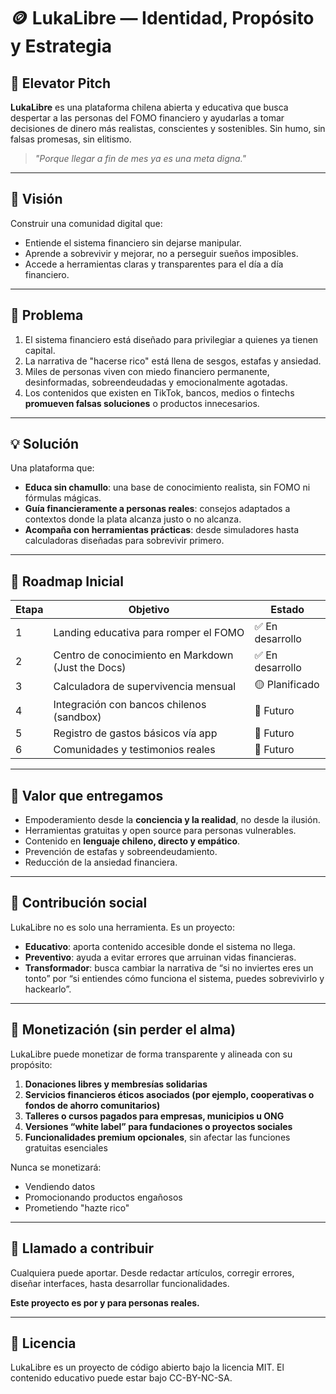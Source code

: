 # 🪙 LukaLibre — Identidad, Propósito y Estrategia

## 🎯 Elevator Pitch

**LukaLibre** es una plataforma chilena abierta y educativa que busca despertar a las personas del FOMO financiero y ayudarlas a tomar decisiones de dinero más realistas, conscientes y sostenibles. Sin humo, sin falsas promesas, sin elitismo.

> *"Porque llegar a fin de mes ya es una meta digna."*

---

## 🌱 Visión

Construir una comunidad digital que:
- Entiende el sistema financiero sin dejarse manipular.
- Aprende a sobrevivir y mejorar, no a perseguir sueños imposibles.
- Accede a herramientas claras y transparentes para el día a día financiero.

---

## 🚧 Problema

1. El sistema financiero está diseñado para privilegiar a quienes ya tienen capital.
2. La narrativa de "hacerse rico" está llena de sesgos, estafas y ansiedad.
3. Miles de personas viven con miedo financiero permanente, desinformadas, sobreendeudadas y emocionalmente agotadas.
4. Los contenidos que existen en TikTok, bancos, medios o fintechs **promueven falsas soluciones** o productos innecesarios.

---

## 💡 Solución

Una plataforma que:
- **Educa sin chamullo**: una base de conocimiento realista, sin FOMO ni fórmulas mágicas.
- **Guía financieramente a personas reales**: consejos adaptados a contextos donde la plata alcanza justo o no alcanza.
- **Acompaña con herramientas prácticas**: desde simuladores hasta calculadoras diseñadas para sobrevivir primero.

---

## 🧭 Roadmap Inicial

| Etapa | Objetivo | Estado |
|-------|----------|--------|
| 1     | Landing educativa para romper el FOMO | ✅ En desarrollo |
| 2     | Centro de conocimiento en Markdown (Just the Docs) | ✅ En desarrollo |
| 3     | Calculadora de supervivencia mensual | 🟡 Planificado |
| 4     | Integración con bancos chilenos (sandbox) | 🔲 Futuro |
| 5     | Registro de gastos básicos vía app | 🔲 Futuro |
| 6     | Comunidades y testimonios reales | 🔲 Futuro |

---

## 💚 Valor que entregamos

- Empoderamiento desde la **conciencia y la realidad**, no desde la ilusión.
- Herramientas gratuitas y open source para personas vulnerables.
- Contenido en **lenguaje chileno, directo y empático**.
- Prevención de estafas y sobreendeudamiento.
- Reducción de la ansiedad financiera.

---

## 🧠 Contribución social

LukaLibre no es solo una herramienta. Es un proyecto:

- **Educativo**: aporta contenido accesible donde el sistema no llega.
- **Preventivo**: ayuda a evitar errores que arruinan vidas financieras.
- **Transformador**: busca cambiar la narrativa de “si no inviertes eres un tonto” por “si entiendes cómo funciona el sistema, puedes sobrevivirlo y hackearlo”.

---

## 💸 Monetización (sin perder el alma)

LukaLibre puede monetizar de forma transparente y alineada con su propósito:

1. **Donaciones libres y membresías solidarias**
2. **Servicios financieros éticos asociados (por ejemplo, cooperativas o fondos de ahorro comunitarios)**
3. **Talleres o cursos pagados para empresas, municipios u ONG**
4. **Versiones “white label” para fundaciones o proyectos sociales**
5. **Funcionalidades premium opcionales**, sin afectar las funciones gratuitas esenciales

Nunca se monetizará:
- Vendiendo datos
- Promocionando productos engañosos
- Prometiendo "hazte rico"

---

## 🤝 Llamado a contribuir

Cualquiera puede aportar. Desde redactar artículos, corregir errores, diseñar interfaces, hasta desarrollar funcionalidades.

**Este proyecto es por y para personas reales.**

---

## 🧾 Licencia

LukaLibre es un proyecto de código abierto bajo la licencia MIT. El contenido educativo puede estar bajo CC-BY-NC-SA.
